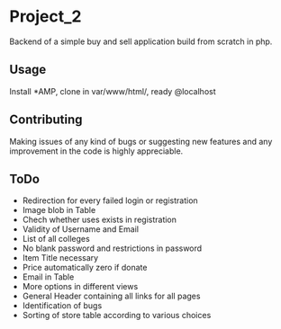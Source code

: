 # Project_2
Backend of a simple buy and sell application build from scratch in php.

## Usage
Install *AMP, clone in var/www/html/, ready @localhost

## Contributing
Making issues of any kind of bugs or suggesting new features and any improvement in the code is highly appreciable.

## ToDo
* Redirection for every failed login or registration
* Image blob in Table
* Chech whether uses exists in registration
* Validity of Username and Email
* List of all colleges
* No blank password and restrictions in password
* Item Title necessary
* Price automatically zero if donate
* Email in Table
* More options in different views
* General Header containing all links for all pages
* Identification of bugs 
* Sorting of store table according to various choices
